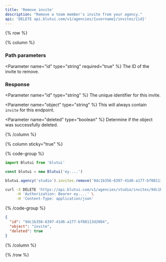 ```yaml
---
title: 'Remove invite'
description: "Remove a team member's invite from your agency."
api: 'DELETE api.blutui.com/v1/agencies/{username}/invites/{id}'
---
```


{% row %}

{% column %}
### Path parameters

<Parameter name="id" type="string" required="true" %}
The ID of the invite to remove.
</Parameter>

### Response

<Parameter name="id" type="string" %}
The unique identifier for this invite.
</Parameter>

<Parameter name="object" type="string" %}
This will always contain `invite` for this endpoint.
</Parameter>

<Parameter name="deleted" type="boolean" %}
Determine if the object was successfully deleted.
</Parameter>

{% /column %}

{% column sticky="true" %}

{% code-group %}

```ts {% process=false filename="Node.js" %}
import Blutui from 'blutui'

const blutui = new Blutui('ey....')

blutui.agency('studio').invites.remove('9dc1b356-6397-41d6-a177-bf88113d2084')
```

```bash {% process=false filename="cURL" %}
curl -X DELETE 'https://api.blutui.com/v1/agencies/studio/invites/9dc1b356-6397-41d6-a177-bf88113d2084' \
     -H 'Authorization: Bearer ey....' \
     -H 'Content-Type: application/json'
```

{% /code-group %}

```json {% process=false filename="Response" %}
{
  "id": "9dc1b356-6397-41d6-a177-bf88113d2084",
  "object": "invite",
  "deleted": true
}
```

{% /column %}

{% /row %}
